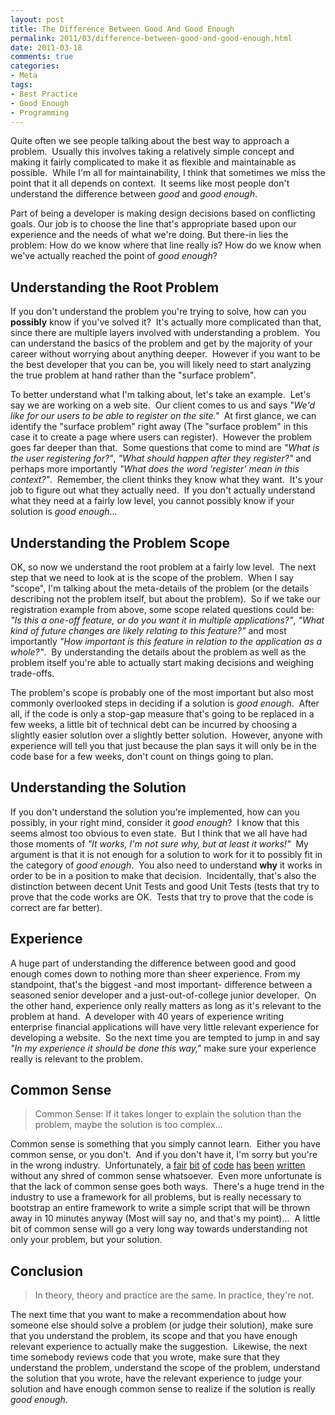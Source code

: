 ```yaml
---
layout: post
title: The Difference Between Good And Good Enough
permalink: 2011/03/difference-between-good-and-good-enough.html
date: 2011-03-18
comments: true
categories:
- Meta
tags:
- Best Practice
- Good Enough
- Programming
---
```


Quite often we see people talking about the best way to approach a problem.  Usually this involves taking a relatively simple concept and making it fairly complicated to make it as flexible and maintainable as possible.  While I'm all for maintainability, I think that sometimes we miss the point that it all depends on context.  It seems like most people don't understand the difference between *good* and *good enough*.


Part of being a developer is making design decisions based on conflicting goals. Our job is to choose the line that's appropriate based upon our experience and the needs of what we're doing. But there-in lies the problem:  How do we know where that line really is?  How do we know when we've actually reached the point of *good enough*?

<!--more-->

## Understanding the Root Problem

If you don't understand the problem you're trying to solve, how can you **possibly** know if you've solved it?  It's actually more complicated than that, since there are multiple layers involved with understanding a problem.  You can understand the basics of the problem and get by the majority of your career without worrying about anything deeper.  However if you want to be the best developer that you can be, you will likely need to start analyzing the true problem at hand rather than the "surface problem".


To better understand what I'm talking about, let's take an example.  Let's say we are working on a web site.  Our client comes to us and says *"We'd like for our users to be able to register on the site."*  At first glance, we can identify the "surface problem" right away (The "surface problem" in this case it to create a page where users can register).  However the problem goes far deeper than that.  Some questions that come to mind are *"What is the user registering for?"*, *"What should happen after they register?"* and perhaps more importantly *"What does the word 'register' mean in this context?"*.  Remember, the client thinks they know what they want.  It's your job to figure out what they actually need.  If you don't actually understand what they need at a fairly low level, you cannot possibly know if your solution is *good enough*...

## Understanding the Problem Scope

OK, so now we understand the root problem at a fairly low level.  The next step that we need to look at is the scope of the problem.  When I say "scope", I'm talking about the meta-details of the problem (or the details describing not the problem itself, but about the problem).  So if we take our registration example from above, some scope related questions could be: *"Is this a one-off feature, or do you want it in multiple applications?"*, *"What kind of future changes are likely relating to this feature?"* and most importantly *"How important is this feature in relation to the application as a whole?"*.  By understanding the details about the problem as well as the problem itself you're able to actually start making decisions and weighing trade-offs.


The problem's scope is probably one of the most important but also most commonly overlooked steps in deciding if a solution is *good enough*.  After all, if the code is only a stop-gap measure that's going to be replaced in a few weeks, a little bit of technical debt can be incurred by choosing a slightly easier solution over a slightly better solution.  However, anyone with experience will tell you that just because the plan says it will only be in the code base for a few weeks, don't count on things going to plan.

## Understanding the Solution

If you don't understand the solution you're implemented, how can you possibly, in your right mind, consider it *good enough*?  I know that this seems almost too obvious to even state.  But I think that we all have had those moments of *"It works, I'm not sure why, but at least it works!"*  My argument is that it is not enough for a solution to work for it to possibly fit in the category of *good enough*.  You also need to understand **why** it works in order to be in a position to make that decision.  Incidentally, that's also the distinction between decent Unit Tests and good Unit Tests (tests that try to prove that the code works are OK.  Tests that try to prove that the code is correct are far better).

## Experience

A huge part of understanding the difference between good and good enough comes down to nothing more than sheer experience. From my standpoint, that's the biggest -and most important- difference between a seasoned senior developer and a just-out-of-college junior developer.  On the other hand, experience only really matters as long as it's relevant to the problem at hand.  A developer with 40 years of experience writing enterprise financial applications will have very little relevant experience for developing a website.  So the next time you are tempted to jump in and say *"In my experience it should be done this way,"* make sure your experience really is relevant to the problem.

## Common Sense

> Common Sense: If it takes longer to explain the solution than the problem, maybe the solution is too complex...

Common sense is something that you simply cannot learn.  Either you have common sense, or you don't.  And if you don't have it, I'm sorry but you're in the wrong industry.  Unfortunately, a [fair](http://thedailywtf.com/Articles/What_Is_Truth_0x3f_.aspx) [bit](http://thedailywtf.com/Articles/YesNo.aspx) [of](http://thedailywtf.com/Articles/Masquerading-as-a-Loop.aspx) [code](http://thedailywtf.com/Articles/Database-Abnormalization-101.aspx) [has](http://thedailywtf.com/Articles/The-Tautology-Type.aspx) [been](http://thedailywtf.com/Articles/The-Int-Divide.aspx) [written](http://thedailywtf.com/Series/CodeSOD.aspx) without any shred of common sense whatsoever.  Even more unfortunate is that the lack of common sense goes both ways.  There's a huge trend in the industry to use a framework for all problems, but is really necessary to bootstrap an entire framework to write a simple script that will be thrown away in 10 minutes anyway (Most will say no, and that's my point)...  A little bit of common sense will go a very long way towards understanding not only your problem, but your solution. 

## Conclusion

> In theory, theory and practice are the same. In practice, they're not.

The next time that you want to make a recommendation about how someone else should solve a problem (or judge their solution), make sure that you understand the problem, its scope and that you have enough relevant experience to actually make the suggestion.  Likewise, the next time somebody reviews code that you wrote, make sure that they understand the problem, understand the scope of the problem, understand the solution that you wrote, have the relevant experience to judge your solution and have enough common sense to realize if the solution is really *good enough*.

